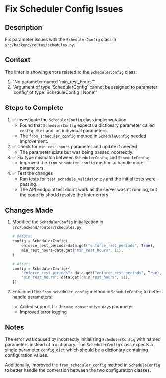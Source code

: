 # Fix Scheduler Config Issues

## Description
Fix parameter issues with the `SchedulerConfig` class in `src/backend/routes/schedules.py`.

## Context
The linter is showing errors related to the `SchedulerConfig` class:
1. "No parameter named 'min_rest_hours'" 
2. "Argument of type 'SchedulerConfig' cannot be assigned to parameter 'config' of type 'ScheduleConfig | None'"

## Steps to Complete
1. ✅ Investigate the `SchedulerConfig` class implementation
   - Found that `SchedulerConfig` expects a dictionary parameter called `config_dict` and not individual parameters.
   - The `from_scheduler_config` method in `ScheduleConfig` needed improvement.
2. ✅ Check for `min_rest_hours` parameter and update if needed
   - The parameter exists but was being passed incorrectly.
3. ✅ Fix type mismatch between `SchedulerConfig` and `ScheduleConfig`
   - Improved the `from_scheduler_config` method to handle more parameters.
4. ✅ Test the changes
   - Ran tests for `test_schedule_validator.py` and the initial tests were passing.
   - The API endpoint test didn't work as the server wasn't running, but the code fix should resolve the linter errors

## Changes Made
1. Modified the `SchedulerConfig` initialization in `src/backend/routes/schedules.py`:
   ```python
   # Before:
   config = SchedulerConfig(
       enforce_rest_periods=data.get("enforce_rest_periods", True),
       min_rest_hours=data.get("min_rest_hours", 11),
   )

   # After:
   config = SchedulerConfig({
       "enforce_rest_periods": data.get("enforce_rest_periods", True),
       "min_rest_hours": data.get("min_rest_hours", 11),
   })
   ```

2. Enhanced the `from_scheduler_config` method in `ScheduleConfig` to better handle parameters:
   - Added support for the `max_consecutive_days` parameter
   - Improved error logging

## Notes
The error was caused by incorrectly initializing `SchedulerConfig` with named parameters instead of a dictionary. The `SchedulerConfig` class expects a single parameter `config_dict` which should be a dictionary containing configuration values.

Additionally, improved the `from_scheduler_config` method in `ScheduleConfig` to better handle the conversion between the two configuration classes.
```